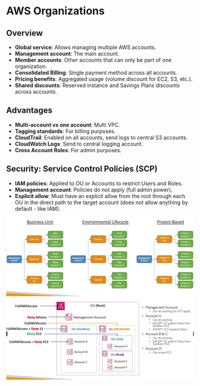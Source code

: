 # AWS Organizations

## Overview

- **Global service**: Allows managing multiple AWS accounts.
- **Management account**: The main account.
- **Member accounts**: Other accounts that can only be part of one organization.
- **Consolidated Billing**: Single payment method across all accounts.
- **Pricing benefits**: Aggregated usage (volume discount for EC2, S3, etc.).
- **Shared discounts**: Reserved instance and Savings Plans discounts across accounts.

## Advantages

- **Multi-account vs one account**: Multi VPC.
- **Tagging standards**: For billing purposes.
- **CloudTrail**: Enabled on all accounts, send logs to central S3 accounts.
- **CloudWatch Logs**: Send to central logging account.
- **Cross Account Roles**: For admin purposes.

## Security: Service Control Policies (SCP)

- **IAM policies**: Applied to OU or Accounts to restrict Users and Roles.
- **Management account**: Policies do not apply (full admin power).
- **Explicit allow**: Must have an explicit allow from the root through each OU in the direct path to the target account (does not allow anything by default - like IAM).

![AWS Organizations](../z_resources/images/aws-organizations/aws-organizations.png)
![AWS Organizations](../z_resources/images/aws-organizations/hierarchy.png)